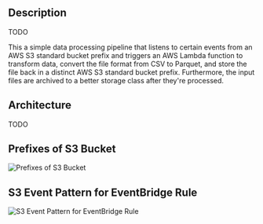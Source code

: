 ## Description
TODO

This a simple data processing pipeline that listens to certain events from an AWS S3 standard bucket prefix and triggers an AWS Lambda function to transform data, convert the file format from CSV to Parquet, and store the file back in a distinct AWS S3 standard bucket prefix. Furthermore, the input files are archived to a better storage class after they're processed.

## Architecture
TODO

## Prefixes of S3 Bucket
![Prefixes of S3 Bucket](https://github.com/Lu15700/event-driven-pipeline-01_aws/assets/102251361/7276a758-04ab-40a9-8775-08e1314909e8)

## S3 Event Pattern for EventBridge Rule
![S3 Event Pattern for EventBridge Rule](https://github.com/Lu15700/event-driven-pipeline-01_aws/assets/102251361/350e0260-22c6-4d5f-928f-ed6844060593)

